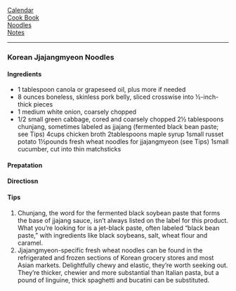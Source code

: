 [Calendar](https://github.com/vmsmith/EDT/blob/master/calendar.md)    
[Cook Book](https://github.com/vmsmith/Cookbook/blob/master/README.md)    
[Noodles](https://github.com/vmsmith/Cookbook/blob/master/noodles.md)   
[Notes](https://github.com/vmsmith/Cookbook/blob/master/notes.md)    

-----    

### Korean Jjajangmyeon Noodles   

#### Ingredients    
* 1 tablespoon canola or grapeseed oil, plus more if needed
* 8 ounces boneless, skinless pork belly, sliced crosswise into ½-inch-thick pieces
* 1 medium white onion, coarsely chopped
* 1/2 small green cabbage, cored and coarsely chopped
2½ tablespoons chunjang, sometimes labeled as jjajang (fermented black bean paste; see Tips)
4cups chicken broth
2tablespoons maple syrup
1small russet potato
1½pounds fresh wheat noodles for jjajangmyeon (see Tips)
1small cucumber, cut into thin matchsticks


#### Prepatation   



#### Directiosn    

#### Tips   
1. Chunjang, the word for the fermented black soybean paste that forms the base of jjajang sauce, isn’t always listed on the label for this product. What you’re looking for is a jet-black paste, often labeled “black bean paste,” with ingredients like black soybeans, salt, wheat flour and caramel.
2. Jjajangmyeon-specific fresh wheat noodles can be found in the refrigerated and frozen sections of Korean grocery stores and most Asian markets. Delightfully chewy and elastic, they’re worth seeking out. They’re thicker, chewier and more substantial than Italian pasta, but a pound of linguine, thick spaghetti and bucatini can be substituted.    
